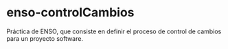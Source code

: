 # enso-controlCambios
Práctica de ENSO, que consiste en definir el proceso de control de cambios para un proyecto software.
